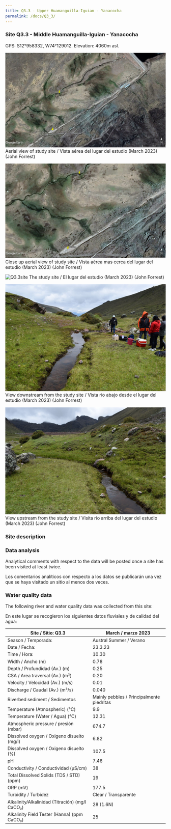 ```yaml
---
title: Q3.3 - Upper Huamanguilla-Iguian - Yanacocha
permalink: /docs/Q3_3/
---
```



### Site Q3.3 - Middle Huamanguilla-Iguian - Yanacocha

GPS: S12°958332, W74°129012. 
Elevation: 4060m asl.


![Q3.3](/assets/sites/Q3.3.jpg)
Aerial view of study site / Vista aérea del lugar del estudio (March 2023) (John Forrest)


![Q3.3site](/assets/sites/Q3.3site.jpg)
Close up aerial view of study site / Vista aérea mas cerca del lugar del estudio (March 2023) (John Forrest)


![Q3.3site](/assets/sites/Q3.3site1.JPG)
The study site / El lugar del estudio (March 2023) (John Forrest)


![Q3.3upstream](/assets/sites/Q3.3upstream.jpg)
View downstream from the study site / Vista rio abajo desde el lugar del estudio (March 2023) (John Forrest)


![Q3.3downstream](/assets/sites/Q3.3downstream.jpg)
View upstream from the study site / Visita rio arriba del lugar del estudio (March 2023) (John Forrest)


### Site description



### Data analysis

Analytical comments with respect to the data will be posted once a site has been visited at least twice.

Los comentarios analíticos con respecto a los datos se publicarán una vez que se haya visitado un sitio al menos dos veces.

### Water quality data

The following river and water quality data was collected from this site:

En este lugar se recogieron los siguientes datos fluviales y de calidad del agua:

|     Site / Sitio: Q3.3                                   |     March / marzo 2023                                   |
|----------------------------------------------------------|--------------------------------------------------|
|     Season / Temporada:                                  |     Austral Summer / Verano                      |
|     Date / Fecha:                                        |     23.3.23                                      |
|     Time / Hora:                                         |     10.30                                        |
|     Width / Ancho (m)                                    |     0.78                                         |
|     Depth / Profundidad (Av.) (m)                        |     0.25                                         |
|     CSA / Area traversal (Av.) (m²)                      |     0.20                                         |
|     Velocity / Velocidad  (Av.) (m/s)                    |     0.01                                         |
|     Discharge / Caudal (Av.) (m³/s)                      |     0.040                                        |
|     Riverbed sediment / Sedimentos                       |     Mainly pebbles / Principalmente piedritas    |
|     Temperature (Atmospheric) (°C)                       |     9.9                                          |
|     Temperature (Water / Agua) (°C)                      |     12.31                                        |
|     Atmospheric pressure / presión (mbar)                |     674.7                                        |
|     Dissolved oxygen /   Oxigeno disuelto (mg/l)         |     6.82                                         |
|     Dissolved oxygen / Oxigeno disuelto (%)              |     107.5                                        |
|     pH                                                   |     7.46                                         |
|     Conductivity / Conductividad (µS/cm)                 |     38                                           |
|     Total Dissolved Solids (TDS / STD)  (ppm)            |     19                                           |
|     ORP (mV)                                             |     177.5                                        |
|     Turbidity / Turbidez                                 |     Clear  /    Transparente                     |
|     Alkalinity/Alkalinidad   (Titración) (mg/l CaCO₃)    |     28 (1.6N)                                    |
|     Alkalinity Field Tester (Hanna) (ppm CaCO₃)          |     25                                           |

